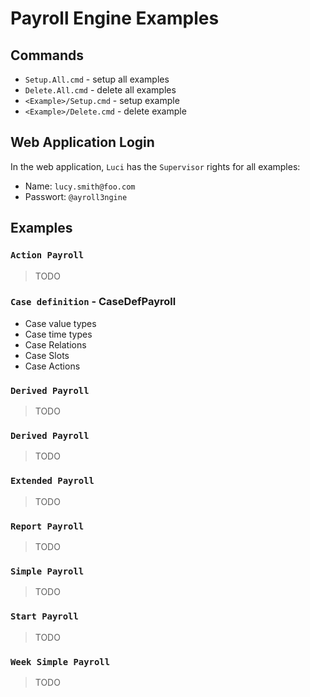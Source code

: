 # Payroll Engine Examples

## Commands
- `Setup.All.cmd` - setup all examples
- `Delete.All.cmd` - delete all examples
- `<Example>/Setup.cmd` - setup example
- `<Example>/Delete.cmd` - delete example

## Web Application Login
In the web application, `Luci` has the `Supervisor` rights for all examples:
  - Name: `lucy.smith@foo.com`
  - Passwort: `@ayroll3ngine`

## Examples

### `Action Payroll`
> TODO 

### `Case definition` - CaseDefPayroll
- Case value types
- Case time types
- Case Relations
- Case Slots
- Case Actions

### `Derived Payroll`
> TODO 

### `Derived Payroll`
> TODO 

### `Extended Payroll`
> TODO 

### `Report Payroll`
> TODO 

### `Simple Payroll`
> TODO 

### `Start Payroll`
> TODO 

### `Week Simple Payroll`
> TODO 
